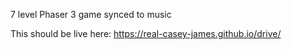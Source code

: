 7 level Phaser 3 game synced to music

This should be live here: https://real-casey-james.github.io/drive/
